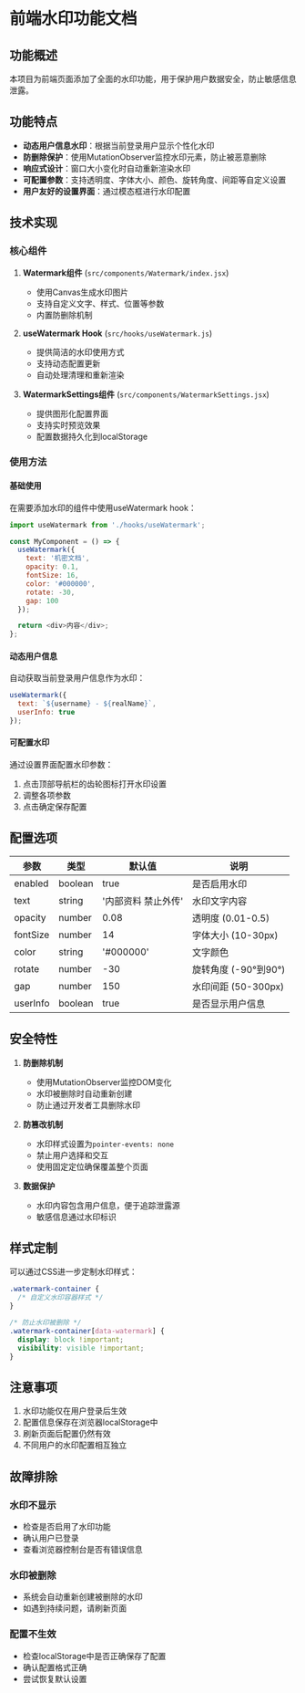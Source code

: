 # 前端水印功能文档

## 功能概述

本项目为前端页面添加了全面的水印功能，用于保护用户数据安全，防止敏感信息泄露。

## 功能特点

- **动态用户信息水印**：根据当前登录用户显示个性化水印
- **防删除保护**：使用MutationObserver监控水印元素，防止被恶意删除
- **响应式设计**：窗口大小变化时自动重新渲染水印
- **可配置参数**：支持透明度、字体大小、颜色、旋转角度、间距等自定义设置
- **用户友好的设置界面**：通过模态框进行水印配置

## 技术实现

### 核心组件

1. **Watermark组件** (`src/components/Watermark/index.jsx`)
   - 使用Canvas生成水印图片
   - 支持自定义文字、样式、位置等参数
   - 内置防删除机制

2. **useWatermark Hook** (`src/hooks/useWatermark.js`)
   - 提供简洁的水印使用方式
   - 支持动态配置更新
   - 自动处理清理和重新渲染

3. **WatermarkSettings组件** (`src/components/WatermarkSettings.jsx`)
   - 提供图形化配置界面
   - 支持实时预览效果
   - 配置数据持久化到localStorage

### 使用方法

#### 基础使用

在需要添加水印的组件中使用useWatermark hook：

```javascript
import useWatermark from './hooks/useWatermark';

const MyComponent = () => {
  useWatermark({
    text: '机密文档',
    opacity: 0.1,
    fontSize: 16,
    color: '#000000',
    rotate: -30,
    gap: 100
  });

  return <div>内容</div>;
};
```

#### 动态用户信息

自动获取当前登录用户信息作为水印：

```javascript
useWatermark({
  text: `${username} - ${realName}`,
  userInfo: true
});
```

#### 可配置水印

通过设置界面配置水印参数：

1. 点击顶部导航栏的齿轮图标打开水印设置
2. 调整各项参数
3. 点击确定保存配置

## 配置选项

| 参数 | 类型 | 默认值 | 说明 |
|------|------|--------|------|
| enabled | boolean | true | 是否启用水印 |
| text | string | '内部资料 禁止外传' | 水印文字内容 |
| opacity | number | 0.08 | 透明度 (0.01-0.5) |
| fontSize | number | 14 | 字体大小 (10-30px) |
| color | string | '#000000' | 文字颜色 |
| rotate | number | -30 | 旋转角度 (-90°到90°) |
| gap | number | 150 | 水印间距 (50-300px) |
| userInfo | boolean | true | 是否显示用户信息 |

## 安全特性

1. **防删除机制**
   - 使用MutationObserver监控DOM变化
   - 水印被删除时自动重新创建
   - 防止通过开发者工具删除水印

2. **防篡改机制**
   - 水印样式设置为`pointer-events: none`
   - 禁止用户选择和交互
   - 使用固定定位确保覆盖整个页面

3. **数据保护**
   - 水印内容包含用户信息，便于追踪泄露源
   - 敏感信息通过水印标识

## 样式定制

可以通过CSS进一步定制水印样式：

```css
.watermark-container {
  /* 自定义水印容器样式 */
}

/* 防止水印被删除 */
.watermark-container[data-watermark] {
  display: block !important;
  visibility: visible !important;
}
```

## 注意事项

1. 水印功能仅在用户登录后生效
2. 配置信息保存在浏览器localStorage中
3. 刷新页面后配置仍然有效
4. 不同用户的水印配置相互独立

## 故障排除

### 水印不显示
- 检查是否启用了水印功能
- 确认用户已登录
- 查看浏览器控制台是否有错误信息

### 水印被删除
- 系统会自动重新创建被删除的水印
- 如遇到持续问题，请刷新页面

### 配置不生效
- 检查localStorage中是否正确保存了配置
- 确认配置格式正确
- 尝试恢复默认设置